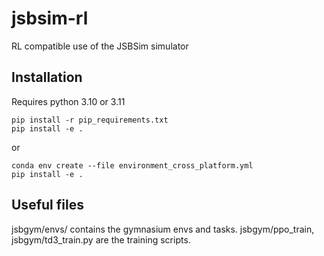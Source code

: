 # jsbsim-rl
RL compatible use of the JSBSim simulator

## Installation
Requires python 3.10 or 3.11
```
pip install -r pip_requirements.txt
pip install -e .
```
or
```
conda env create --file environment_cross_platform.yml
pip install -e .
```

## Useful files
jsbgym/envs/ contains the gymnasium envs and tasks.
jsbgym/ppo_train, jsbgym/td3_train.py are the training scripts.